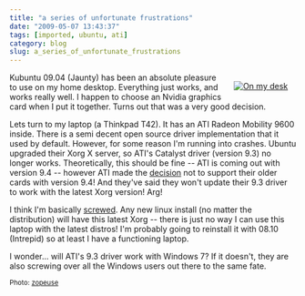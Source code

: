 ```yaml
---
title: "a series of unfortunate frustrations"
date: "2009-05-07 13:43:37"
tags: [imported, ubuntu, ati]
category: blog
slug: a_series_of_unfortunate_frustrations
---
```


<div style="margin: 15px; float: right"><a href="http://www.flickr.com/photos/37136574@N00/56910709/" title="On my desk" target="_blank"><img src="http://farm1.static.flickr.com/29/56910709_211b54674e_m.jpg" alt="On my desk" border="0" /></a></div>

Kubuntu 09.04 (Jaunty) has been an absolute pleasure to use on my home desktop. Everything just works, and works really well. I happen to choose an Nvidia graphics card when I put it together. Turns out that was a very good decision.

Lets turn to my laptop (a Thinkpad T42). It has an ATI Radeon Mobility 9600 inside. There is a semi decent open source driver implementation that it used by default. However, for some reason I'm running into crashes. Ubuntu upgraded their Xorg X server, so ATI's Catalyst driver (version 9.3) no longer works. Theoretically, this should be fine -- ATI is coming out with version 9.4 -- however ATI made the <a href="http://www.overclockersclub.com/news/24167/">decision</a> not to support their older cards with version 9.4! And they've said they won't update their 9.3 driver to work with the latest Xorg version! Arg!

I think I'm basically <a href="http://learn-live.blogspot.com/2009/04/why-you-should-avoid-putting-ubuntu.html">screwed</a>. Any new linux install (no matter the distribution) will have this latest Xorg -- there is just no way I can use this laptop with the latest distros! I'm probably going to reinstall it with 08.10 (Intrepid) so at least I have a functioning laptop.

I wonder... will ATI's 9.3 driver work with Windows 7? If it doesn't, they are also screwing over all the Windows users out there to the same fate.

<small>Photo: <a href="http://www.flickr.com/photos/37136574@N00/56910709/" title="zopeuse" target="_blank">zopeuse</a></small>
